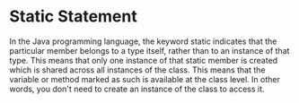 # Static Statement

In the Java programming language, the keyword static indicates that the 
particular member belongs to a type itself, rather than to an instance of 
that type. This means that only one instance of that static member is 
created which is shared across all instances of the class. This means that 
the variable or method marked as such is available at the class level. In 
other words, you don't need to create an instance of the class to access it.



